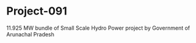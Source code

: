# Project-091
11.925 MW bundle of Small Scale Hydro Power project by Government of Arunachal Pradesh
